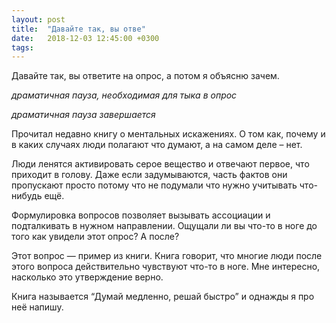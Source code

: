 ```yaml
---
layout: post
title:  "Давайте так, вы отве"
date:   2018-12-03 12:45:00 +0300
tags:   
---
```


Давайте так, вы ответите на опрос, а потом я объясню зачем. 

*драматичная пауза, необходимая для тыка в опрос* 

<!--excerpt-->

*драматичная пауза завершается*

Прочитал недавно книгу о ментальных искажениях. О том как, почему и в каких случаях люди полагают что думают, а на самом деле – нет. 

Люди ленятся активировать серое вещество и отвечают первое, что приходит в голову. Даже если задумываются, часть фактов они пропускают просто потому что не подумали что нужно учитывать что-нибудь ещё. 

Формулировка вопросов позволяет вызывать ассоциации и подталкивать в нужном направлении. Ощущали ли вы что-то в ноге до того как увидели этот опрос? А после? 

Этот вопрос — пример из книги. Книга говорит, что многие люди после этого вопроса действительно чувствуют что-то в ноге. Мне интересно, насколько это утверждение верно. 

Книга называется “Думай медленно, решай быстро” и однажды я про неё напишу.

